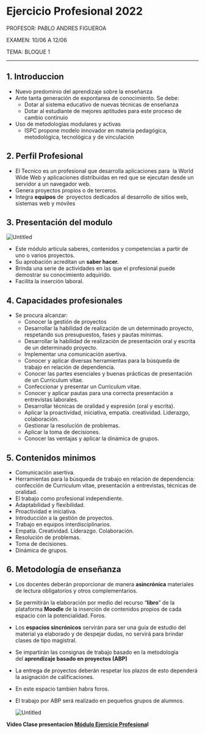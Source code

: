 # Ejercicio Profesional 2022

PROFESOR: PABLO ANDRES FIGUEROA

EXAMEN: 10/06 A 12/06

TEMA: BLOQUE 1

---

## ****1. Introduccion****

- Nuevo predominio del aprendizaje sobre la enseñanza
- Ante tanta generación de expontanea de conocimiento. Se debe:
    - Dotar al sistema educativo de nuevas técnicas de enseñanza
    - Dotar al estudiante de mejores aptitudes para este proceso de cambio continuio
- Uso de metodologias modulares y activas
    - ISPC propone modelo innovador en materia pedagógica, metodológica, tecnológica y de vinculación

## ****2. Perfil Profesional****

- El Tecnico es un profesional que desarrolla aplicaciones para  la World Wide Web y aplicaciones distribuidas en red que se ejecutan desde un servidor a un navegador web.
- Genera proyectos propios o de terceros.
- Integra **equipos** de  proyectos dedicados al desarrollo de sitios web, sistemas web y móviles

## ****3. Presentación del modulo****

![Untitled](https://s3-us-west-2.amazonaws.com/secure.notion-static.com/02be7dc8-3a22-430e-a688-899646d4cc00/Untitled.png)

- Este módulo articula saberes, contenidos y competencias a partir de uno o varios proyectos.
- Su aprobación acreditan un **saber hacer.**
- Brinda una serie de actividades en las que el profesional puede demostrar su conocimiento adquirido.
- Facilita la inserción laboral.

## ****4. Capacidades profesionales****

- Se procura alcanzar:
    - Conocer la gestión de proyectos
    - Desarrollar la habilidad de realización de un determinado proyecto, respetando sus presupuestos, fases y pautas mínimas.
    - Desarrollar la habilidad de realización de presentación oral y escrita de un determinado proyecto.
    - Implementar una comunicación asertiva.
    - Conocer y aplicar diversas herramientas para la búsqueda de trabajo en relación de dependencia.
    - Conocer las partes esenciales y buenas prácticas de presentación de un Curriculum vitae.
    - Confeccionar y presentar un Curriculum vitae.
    - Conocer y aplicar pautas para una correcta presentación a entrevistas laborales.
    - Desarrollar técnicas de oralidad y expresión (oral y escrita).
    - Aplicar la proactividad, iniciativa, empatía. creatividad. Liderazgo, colaboración.
    - Gestionar la resolución de problemas.
    - Aplicar la toma de decisiones.
    - Conocer las ventajas y aplicar la dinámica de grupos.

## ****5. Contenidos minimos****

- Comunicación asertiva.
- Herramientas para la búsqueda de trabajo en relación de dependencia: confección de Curriculum vitae, presentación a entrevistas, técnicas de oralidad.
- El trabajo como profesional independiente.
- Adaptabilidad y flexibilidad.
- Proactividad e iniciativa.
- Introducción a la gestión de proyectos.
- Trabajo en equipos interdisciplinarios.
- Empatía. Creatividad. Liderazgo. Colaboración.
- Resolución de problemas.
- Toma de decisiones.
- Dinámica de grupos.

## ****6. Metodología de enseñanza****

- Los docentes deberán proporcionar de manera **asincrónica** materiales de lectura obligatorios y otros complementarios.
- Se permitirán la elaboración por medio del recurso “**libro**” de la plataforma **Moodle** de la inserción de contenidos propios de cada espacio con la potencialidad. Foros.
- Los **espacios sincrónicos** servirán para ser una guía de estudio del material ya elaborado y de despejar dudas, no servirá para brindar clases de tipo magistral.
- Se impartirán las consignas de trabajo basado en la metodología del **aprendizaje basado en proyectos (ABP)**
- La entrega de proyectos deberán respetar los plazos de esto dependerá la asignación de calificaciones.
- En este espacio tambien habra foros.
- El trabajo por ABP será realizado en pequeños grupos de alumnos.
    
    ![Untitled](https://s3-us-west-2.amazonaws.com/secure.notion-static.com/cdb3da1f-54dd-4366-b07d-27adf72c3e75/Untitled.png)
    

**Video Clase presentacion [Módulo Ejercicio Profesiona](https://youtu.be/V-HEDblRN_Q)l**
